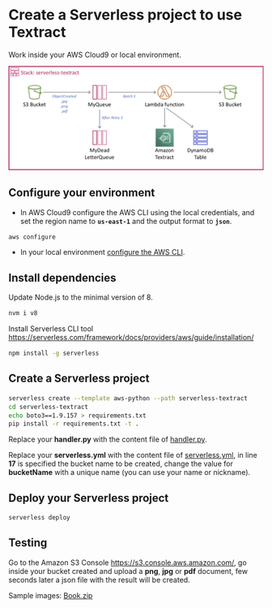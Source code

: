 # Create a Serverless project to use Textract

Work inside your AWS Cloud9 or local environment.

![serverless-s3-dynamodb](images/serverless-textract.png)

## Configure your environment

* In AWS Cloud9 configure the AWS CLI using the local credentials, and set the region name to **`us-east-1`** and the output format to **`json`**. 

``` bash
aws configure
```

* In your local environment [configure the AWS CLI](https://docs.aws.amazon.com/cli/latest/userguide/cli-chap-configure.html#cli-quick-configuration).

## Install dependencies

Update Node.js to the minimal version of 8.

``` bash
nvm i v8
```

Install Serverless CLI tool https://serverless.com/framework/docs/providers/aws/guide/installation/

``` bash
npm install -g serverless
```

## Create a Serverless project

``` bash
serverless create --template aws-python --path serverless-textract
cd serverless-textract
echo boto3==1.9.157 > requirements.txt
pip install -r requirements.txt -t .
```

Replace your **handler.py** with the content file of [handler.py](handler.py).

Replace your **serverless.yml** with the content file of [serverless.yml](serverless.yml), in line **17** is specified the bucket name to be created, change the value for **bucketName** with a unique name (you can use your name or nickname).

## Deploy your Serverless project

``` bash
serverless deploy
```

## Testing

Go to the Amazon S3 Console https://s3.console.aws.amazon.com/, go inside your bucket created and upload a **png**, **jpg** or **pdf** document, few seconds later a json file with the result will be created.

Sample images: [Book.zip](files/Book.zip)
